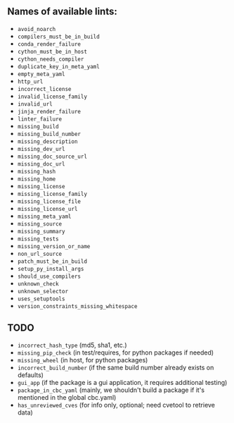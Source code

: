 ## Names of available lints:

- `avoid_noarch`
- `compilers_must_be_in_build`
- `conda_render_failure`
- `cython_must_be_in_host`
- `cython_needs_compiler`
- `duplicate_key_in_meta_yaml`
- `empty_meta_yaml`
- `http_url`
- `incorrect_license`
- `invalid_license_family`
- `invalid_url`
- `jinja_render_failure`
- `linter_failure`
- `missing_build`
- `missing_build_number`
- `missing_description`
- `missing_dev_url`
- `missing_doc_source_url`
- `missing_doc_url`
- `missing_hash`
- `missing_home`
- `missing_license`
- `missing_license_family`
- `missing_license_file`
- `missing_license_url`
- `missing_meta_yaml`
- `missing_source`
- `missing_summary`
- `missing_tests`
- `missing_version_or_name`
- `non_url_source`
- `patch_must_be_in_build`
- `setup_py_install_args`
- `should_use_compilers`
- `unknown_check`
- `unknown_selector`
- `uses_setuptools`
- `version_constraints_missing_whitespace`


## TODO

- `incorrect_hash_type` (md5, sha1, etc.)
- `missing_pip_check` (in test/requires, for python packages if needed)
- `missing_wheel` (in host, for python packages)
- `incorrect_build_number` (if the same build number already exists on defaults)
- `gui_app` (if the package is a gui application, it requires additional testing)
- `package_in_cbc_yaml` (mainly, we shouldn't build a package if it's mentioned in the global cbc.yaml)
- `has_unreviewed_cves` (for info only, optional; need cvetool to retrieve data)